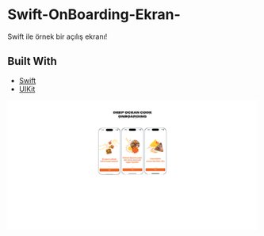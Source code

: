 # Swift-OnBoarding-Ekran-
Swift ile örnek bir açılış ekranı!

## Built With
- [Swift](https://developer.apple.com/swift/)
- [UIKit](https://developer.apple.com/documentation/uikit)
<p>
  <img src="preview/ONBOARDING.png"/>
</p>
